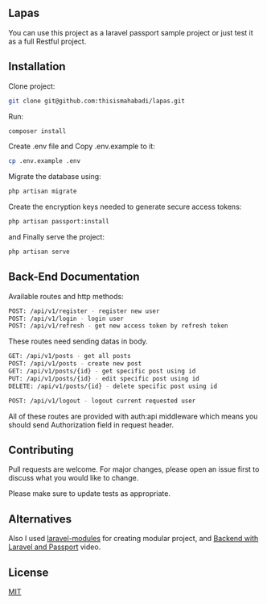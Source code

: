 ## Lapas
You can use this project as a laravel passport sample project or just test it as a full Restful project.

## Installation
Clone project:
```bash
git clone git@github.com:thisismahabadi/lapas.git
```

Run:
```bash
composer install
```

Create .env file and Copy .env.example to it:
```bash
cp .env.example .env
```

Migrate the database using:
```bash
php artisan migrate
```

Create the encryption keys needed to generate secure access tokens:
```bash
php artisan passport:install
```

and Finally serve the project:
```bash
php artisan serve
```

## Back-End Documentation
Available routes and http methods:

```bash
POST: /api/v1/register - register new user
POST: /api/v1/login - login user
POST: /api/v1/refresh - get new access token by refresh token
```

These routes need sending datas in body.

```bash
GET: /api/v1/posts - get all posts
POST: /api/v1/posts - create new post
GET: /api/v1/posts/{id} - get specific post using id
PUT: /api/v1/posts/{id} - edit specific post using id
DELETE: /api/v1/posts/{id} - delete specific post using id

POST: /api/v1/logout - logout current requested user
```

All of these routes are provided with auth:api middleware which means you should send Authorization field in request header.
 

## Contributing
Pull requests are welcome. For major changes, please open an issue first to discuss what you would like to change.

Please make sure to update tests as appropriate.

## Alternatives
Also I used [laravel-modules](https://github.com/nWidart/laravel-modules) for creating modular project, and [Backend with Laravel and Passport](https://www.youtube.com/watch?v=StFvAYmg04o&t=799s) video.

## License
[MIT](https://choosealicense.com/licenses/mit/)